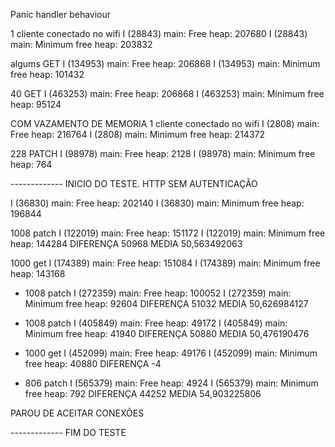 Panic handler behaviour

1 cliente conectado no wifi
    I (28843) main: Free heap: 207680
    I (28843) main: Minimum free heap: 203832

algums GET
    I (134953) main: Free heap: 206868
    I (134953) main: Minimum free heap: 101432

40 GET
    I (463253) main: Free heap: 206868
    I (463253) main: Minimum free heap: 95124


COM VAZAMENTO DE MEMORIA
1 cliente conectado no wifi
    I (2808) main: Free heap: 216764
    I (2808) main: Minimum free heap: 214372

228 PATCH
I (98978) main: Free heap: 2128
I (98978) main: Minimum free heap: 764

------------- INICIO DO TESTE. HTTP SEM AUTENTICAÇÃO

I (36830) main: Free heap: 202140
I (36830) main: Minimum free heap: 196844

1008 patch
I (122019) main: Free heap: 151172
I (122019) main: Minimum free heap: 144284
DIFERENÇA 50968
MEDIA 50,563492063

1000 get
I (174389) main: Free heap: 151084
I (174389) main: Minimum free heap: 143168

+ 1008 patch
I (272359) main: Free heap: 100052
I (272359) main: Minimum free heap: 92604
DIFERENÇA 51032
MEDIA 50,626984127

+ 1008 patch
I (405849) main: Free heap: 49172
I (405849) main: Minimum free heap: 41940
DIFERENÇA 50880
MEDIA 50,476190476

+ 1000 get
I (452099) main: Free heap: 49176
I (452099) main: Minimum free heap: 40880
DIFERENÇA -4

+ 806 patch
I (565379) main: Free heap: 4924
I (565379) main: Minimum free heap: 792
DIFERENÇA 44252
MEDIA 54,903225806

PAROU DE ACEITAR CONEXÕES

------------- FIM DO TESTE